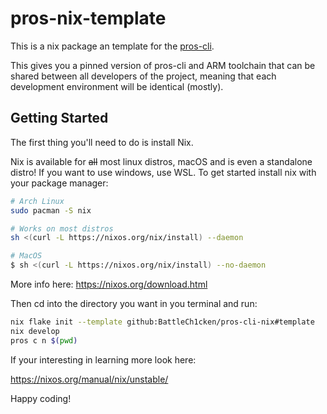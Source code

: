 # pros-nix-template

This is a nix package an template for the [pros-cli](https://github.com/purduesigbots/pros-cli/tree/develop).

This gives you a pinned version of pros-cli and ARM toolchain that can be shared between all developers of the project, meaning that each development environment will be identical (mostly).

## Getting Started

The first thing you'll need to do is install Nix.

Nix is available for ~~all~~ most linux distros, macOS and is even a standalone distro! If you want to use windows, use WSL.
To get started install nix with your package manager:
```sh
# Arch Linux
sudo pacman -S nix

# Works on most distros
sh <(curl -L https://nixos.org/nix/install) --daemon

# MacOS
$ sh <(curl -L https://nixos.org/nix/install) --no-daemon
```
More info here:
https://nixos.org/download.html

Then cd into the directory you want in you terminal and run:
```sh
nix flake init --template github:BattleCh1cken/pros-cli-nix#template
nix develop
pros c n $(pwd)
```

If your interesting in learning more look here:

https://nixos.org/manual/nix/unstable/

Happy coding!
